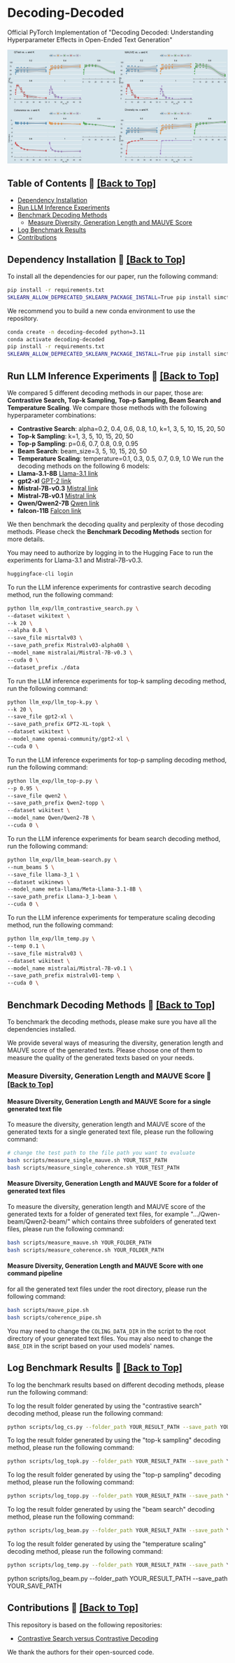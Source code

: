 # Decoding-Decoded
Official PyTorch Implementation of "Decoding Decoded: Understanding Hyperparameter Effects in Open-Ended Text Generation"


<p align="center">
  <img src="assets/cs_trend.jpeg" alt="Contrastive Search Trend">
</p>



## Table of Contents 📖  <a href="#top">[Back to Top]</a>

- [Dependency Installation](#Dependency-installation-)
- [Run LLM Inference Experiments](#Run-LLM-Inference-Experiments-)
- [Benchmark Decoding Methods](#Benchmark-Decoding-Methods-)
  - [Measure Diversity, Generation Length and MAUVE Score](#Measure-Diversity,-Generation-Length-and-MAUVE-Score-)
- [Log Benchmark Results](#Log-Benchmark-Results-)
- [Contributions](#Contributions-)

## Dependency Installation 🌋 <a href="#top">[Back to Top]</a> <a name="dependency-installation-"></a>

To install all the dependencies for our paper, run the following command:
```bash
pip install -r requirements.txt
SKLEARN_ALLOW_DEPRECATED_SKLEARN_PACKAGE_INSTALL=True pip install simctg
```

We recommend you to build a new conda environment to use the repository.

```bash
conda create -n decoding-decoded python=3.11
conda activate decoding-decoded
pip install -r requirements.txt
SKLEARN_ALLOW_DEPRECATED_SKLEARN_PACKAGE_INSTALL=True pip install simctg
```

## Run LLM Inference Experiments 🚀 <a href="#top">[Back to Top]</a> <a name="run-llm-inference-experiments-"></a>

We compared 5 different decoding methods in our paper, those are: **Contrastive Search, Top-k Sampling, Top-p Sampling, Beam Search and Temperature Scaling**. We compare those methods with the following hyperparameter combinations:

- **Contrastive Search**: alpha=0.2, 0.4, 0.6, 0.8, 1.0, k=1, 3, 5, 10, 15, 20, 50
- **Top-k Sampling**: k=1, 3, 5, 10, 15, 20, 50
- **Top-p Sampling**: p=0.6, 0.7, 0.8, 0.9, 0.95
- **Beam Search**: beam_size=3, 5, 10, 15, 20, 50
- **Temperature Scaling**: temperature=0.1, 0.3, 0.5, 0.7, 0.9, 1.0
We run the decoding methods on the following 6 models:
- **Llama-3.1-8B** [Llama-3.1 link](https://www.llama.com/)
- **gpt2-xl** [GPT-2 link](https://openai.com/index/better-language-models/)
- **Mistral-7B-v0.3** [Mistral link](https://mistral.ai/)
- **Mistral-7B-v0.1** [Mistral link](https://arxiv.org/abs/2310.06825)
- **Qwen/Qwen2-7B** [Qwen link](https://arxiv.org/abs/2407.10671)
- **falcon-11B** [Falcon link](https://arxiv.org/abs/2407.14885)


We then benchmark the decoding quality and perplexity of those decoding methods. Please check the **Benchmark Decoding Methods** section for more details.

You may need to authorize by logging in to the Hugging Face to run the experiments for Llama-3.1 and Mistral-7B-v0.3.

```bash
huggingface-cli login
```

To run the LLM inference experiments for contrastive search decoding method, run the following command:
```bash
python llm_exp/llm_contrastive_search.py \
--dataset wikitext \
--k 20 \
--alpha 0.8 \
--save_file misrtalv03 \
--save_path_prefix Mistralv03-alpha08 \
--model_name mistralai/Mistral-7B-v0.3 \
--cuda 0 \
--dataset_prefix ./data
```

To run the LLM inference experiments for top-k sampling decoding method, run the following command:
```bash
python llm_exp/llm_top-k.py \
--k 20 \
--save_file gpt2-xl \
--save_path_prefix GPT2-XL-topk \
--dataset wikitext \
--model_name openai-community/gpt2-xl \
--cuda 0 \
```

To run the LLM inference experiments for top-p sampling decoding method, run the following command:
```bash
python llm_exp/llm_top-p.py \
--p 0.95 \
--save_file qwen2 \
--save_path_prefix Qwen2-topp \
--dataset wikitext \
--model_name Qwen/Qwen2-7B \
--cuda 0 \
```

To run the LLM inference experiments for beam search decoding method, run the following command:

```bash
python llm_exp/llm_beam-search.py \
--num_beams 5 \
--save_file llama-3_1 \
--dataset wikinews \
--model_name meta-llama/Meta-Llama-3.1-8B \
--save_path_prefix Llama-3_1-beam \
--cuda 0 \
```

To run the LLM inference experiments for temperature scaling decoding method, run the following command:

```bash
python llm_exp/llm_temp.py \
--temp 0.1 \
--save_file mistralv03 \
--dataset wikitext \
--model_name mistralai/Mistral-7B-v0.1 \
--save_path_prefix mistralv01-temp \
--cuda 0 \
```

## Benchmark Decoding Methods 🧪 <a href="#top">[Back to Top]</a> <a name="benchmark-decoding-methods-"></a>

To benchmark the decoding methods, please make sure you have all the dependencies installed.

We provide several ways of measuring the diversity, generation length and MAUVE score of the generated texts. Please choose one of them to measure the quality of the generated texts based on your needs.

### Measure Diversity, Generation Length and MAUVE Score 🧪 <a href="#top">[Back to Top]</a> <a name="measure-diversity,-generation-length-and-mauve-score-"></a>

#### Measure Diversity, Generation Length and MAUVE Score for a single generated text file
To measure the diversity, generation length and MAUVE score of the generated texts for a single generated text file, please run the following command:

```bash
# change the test path to the file path you want to evaluate
bash scripts/measure_single_mauve.sh YOUR_TEST_PATH
bash scripts/measure_single_coherence.sh YOUR_TEST_PATH
```

#### Measure Diversity, Generation Length and MAUVE Score for a folder of generated text files
To measure the diversity, generation length and MAUVE score of the generated texts for a folder of generated text files, for example ".../Qwen-beam/Qwen2-beam/" which contains three subfolders of generated text files, please run the following command:

```bash
bash scripts/measure_mauve.sh YOUR_FOLDER_PATH
bash scripts/measure_coherence.sh YOUR_FOLDER_PATH
```

#### Measure Diversity, Generation Length and MAUVE Score with one command pipeline
for all the generated text files under the root directory, please run the following command:
```bash
bash scripts/mauve_pipe.sh
bash scripts/coherence_pipe.sh
```
You may need to change the `COLING_DATA_DIR` in the script to the root directory of your generated text files. You may also need to change the `BASE_DIR` in the script based on your used models' names.

## Log Benchmark Results 📝 <a href="#top">[Back to Top]</a> <a name="log-benchmark-results-"></a>

To log the benchmark results based on different decoding methods, please run the following command:

To log the result folder generated by using the "contrastive search" decoding method, please run the following command:
```bash
python scripts/log_cs.py --folder_path YOUR_RESULT_PATH --save_path YOUR_SAVE_PATH
```

To log the result folder generated by using the "top-k sampling" decoding method, please run the following command:

```bash
python scripts/log_topk.py --folder_path YOUR_RESULT_PATH --save_path YOUR_SAVE_PATH
```

To log the result folder generated by using the "top-p sampling" decoding method, please run the following command:

```bash
python scripts/log_topp.py --folder_path YOUR_RESULT_PATH --save_path YOUR_SAVE_PATH
```

To log the result folder generated by using the "beam search" decoding method, please run the following command:

```bash
python scripts/log_beam.py --folder_path YOUR_RESULT_PATH --save_path YOUR_SAVE_PATH
```

To log the result folder generated by using the "temperature scaling" decoding method, please run the following command:

```bash
python scripts/log_temp.py --folder_path YOUR_RESULT_PATH --save_path YOUR_SAVE_PATH
```
python scripts/log_beam.py --folder_path YOUR_RESULT_PATH --save_path YOUR_SAVE_PATH

## Contributions 🤝 <a href="#top">[Back to Top]</a> <a name="contributions-"></a>

This repository is based on the following repositories:
- [Contrastive Search versus Contrastive Decoding](https://github.com/yxuansu/Contrastive_Search_versus_Contrastive_Decoding)

We thank the authors for their open-sourced code.
